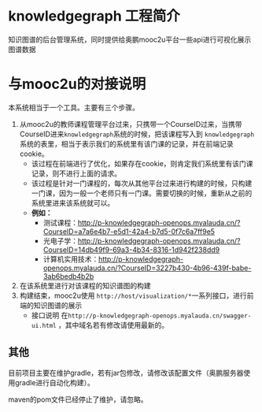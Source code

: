 # knowledgegraph 工程简介

知识图谱的后台管理系统，同时提供给奥鹏mooc2u平台一些api进行可视化展示图谱数据



# 与mooc2u的对接说明

本系统相当于一个工具。主要有三个步骤。

1. 从mooc2u的教师课程管理平台过来，只携带一个CourseID过来，当携带CourseID进来`knowledgegraph`系统的时候，把该课程写入到 `knowledgegraph`系统的表里，相当于表示我们的系统里有该门课的记录，并在前端记录cookie。
    - 该过程在前端进行了优化，如果存在cookie，则肯定我们系统里有该门课记录，则不进行上面的请求。
    - 该过程是针对一门课程的，每次从其他平台过来进行构建的时候，只构建一门课，因为一般一个老师只有一门课。需要切换的时候，重新从之前的系统里进来该系统就可以。
    - **例如：** 
        - 测试课程：http://p-knowledgegraph-openops.myalauda.cn/?CourseID=a7a6e4b7-e5d1-42a4-b7d5-0f7c6a7ff9e5
        - 光电子学：http://p-knowledgegraph-openops.myalauda.cn/?CourseID=14db49f9-69a3-4b34-8316-1d942f238dd9
        - 计算机实用技术：http://p-knowledgegraph-openops.myalauda.cn/?CourseID=3227b430-4b96-439f-babe-3ab6bedb4b2b
1. 在该系统里进行对该课程的知识谱图的构建
1. 构建结束，mooc2u使用 `http://host/visualization/*`一系列接口，进行前端的知识图谱的展示
    - 接口说明 在`http://p-knowledgegraph-openops.myalauda.cn/swagger-ui.html` ，其中域名若有修改请使用最新的。






## 其他
目前项目主要在维护gradle，若有jar包修改，请修改该配置文件（奥鹏服务器使用gradle进行自动化构建）。


maven的pom文件已经停止了维护，请忽略。